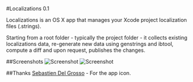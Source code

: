 #Localizations 0.1

Localizations is an OS X app that manages your Xcode project localization files (.strings).

Starting from a root folder - typically the project folder - it collects existing localizations data, re-generate new data using genstrings and ibtool, compute a diff and upon request, publishes the changes.

##Screenshots
![Screenshot](https://github.com/athiercelin/Localizations/blob/master/Screenshots/localization-0.1-2.png?raw=true)
![Screenshot](https://github.com/athiercelin/Localizations/blob/master/Screenshots/localization-0.1-3.png?raw=true)

##Thanks
[Sebastien Del Grosso](http://sebastiendelgrosso.myportfolio.com) - For the app icon.